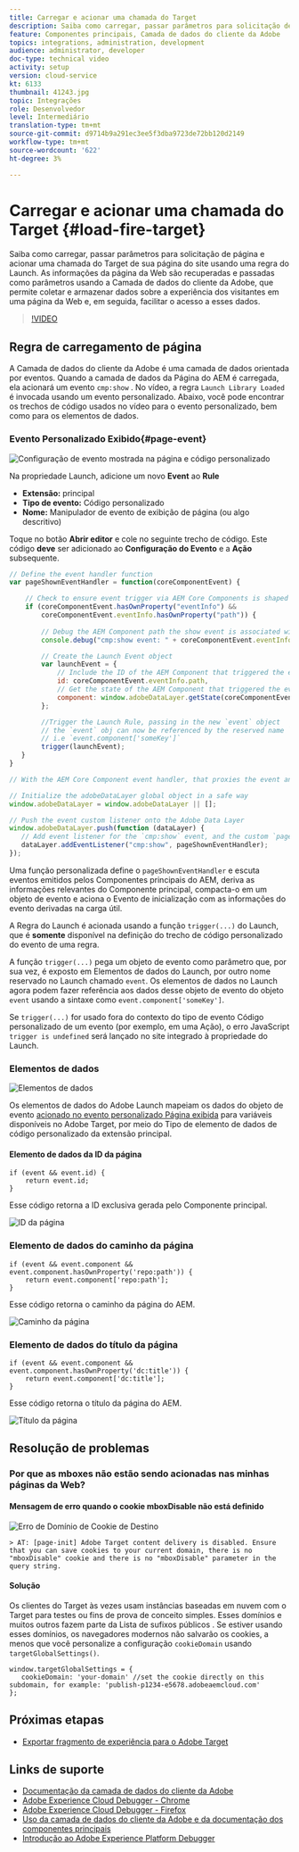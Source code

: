 ```yaml
---
title: Carregar e acionar uma chamada do Target
description: Saiba como carregar, passar parâmetros para solicitação de página e acionar uma chamada do Target de sua página do site usando uma regra do Launch. As informações da página são recuperadas e passadas como parâmetros usando a Camada de dados do cliente da Adobe, que permite coletar e armazenar dados sobre a experiência dos visitantes em uma página da Web e, em seguida, facilitar o acesso a esses dados.
feature: Componentes principais, Camada de dados do cliente da Adobe
topics: integrations, administration, development
audience: administrator, developer
doc-type: technical video
activity: setup
version: cloud-service
kt: 6133
thumbnail: 41243.jpg
topic: Integrações
role: Desenvolvedor
level: Intermediário
translation-type: tm+mt
source-git-commit: d9714b9a291ec3ee5f3dba9723de72bb120d2149
workflow-type: tm+mt
source-wordcount: '622'
ht-degree: 3%

---
```



# Carregar e acionar uma chamada do Target {#load-fire-target}

Saiba como carregar, passar parâmetros para solicitação de página e acionar uma chamada do Target de sua página do site usando uma regra do Launch. As informações da página da Web são recuperadas e passadas como parâmetros usando a Camada de dados do cliente da Adobe, que permite coletar e armazenar dados sobre a experiência dos visitantes em uma página da Web e, em seguida, facilitar o acesso a esses dados.

>[!VIDEO](https://video.tv.adobe.com/v/41243?quality=12&learn=on)

## Regra de carregamento de página

A Camada de dados do cliente da Adobe é uma camada de dados orientada por eventos. Quando a camada de dados da Página do AEM é carregada, ela acionará um evento `cmp:show` . No vídeo, a regra `Launch Library Loaded` é invocada usando um evento personalizado. Abaixo, você pode encontrar os trechos de código usados no vídeo para o evento personalizado, bem como para os elementos de dados.

### Evento Personalizado Exibido{#page-event}

![Configuração de evento mostrada na página e código personalizado](assets/load-and-fire-target-call.png)

Na propriedade Launch, adicione um novo **Event** ao **Rule**

+ __Extensão:__ principal
+ __Tipo de evento:__ Código personalizado
+ __Nome:__ Manipulador de evento de exibição de página (ou algo descritivo)

Toque no botão __Abrir editor__ e cole no seguinte trecho de código. Este código __deve__ ser adicionado ao __Configuração do Evento__ e a __Ação__ subsequente.

```javascript
// Define the event handler function
var pageShownEventHandler = function(coreComponentEvent) {

    // Check to ensure event trigger via AEM Core Components is shaped correctly
    if (coreComponentEvent.hasOwnProperty("eventInfo") && 
        coreComponentEvent.eventInfo.hasOwnProperty("path")) {
    
        // Debug the AEM Component path the show event is associated with
        console.debug("cmp:show event: " + coreComponentEvent.eventInfo.path);

        // Create the Launch Event object
        var launchEvent = {
            // Include the ID of the AEM Component that triggered the event
            id: coreComponentEvent.eventInfo.path,
            // Get the state of the AEM Component that triggered the event           
            component: window.adobeDataLayer.getState(coreComponentEvent.eventInfo.path)
        };

        //Trigger the Launch Rule, passing in the new `event` object
        // the `event` obj can now be referenced by the reserved name `event` by other Launch data elements
        // i.e `event.component['someKey']`
        trigger(launchEvent);
   }
}

// With the AEM Core Component event handler, that proxies the event and relevant information to Adobe Launch, defined above...

// Initialize the adobeDataLayer global object in a safe way
window.adobeDataLayer = window.adobeDataLayer || [];

// Push the event custom listener onto the Adobe Data Layer
window.adobeDataLayer.push(function (dataLayer) {
   // Add event listener for the `cmp:show` event, and the custom `pageShownEventHandler` function as the callback
   dataLayer.addEventListener("cmp:show", pageShownEventHandler);
});
```

Uma função personalizada define o `pageShownEventHandler` e escuta eventos emitidos pelos Componentes principais do AEM, deriva as informações relevantes do Componente principal, compacta-o em um objeto de evento e aciona o Evento de inicialização com as informações do evento derivadas na carga útil.

A Regra do Launch é acionada usando a função `trigger(...)` do Launch, que é __somente__ disponível na definição do trecho de código personalizado do evento de uma regra.

A função `trigger(...)` pega um objeto de evento como parâmetro que, por sua vez, é exposto em Elementos de dados do Launch, por outro nome reservado no Launch chamado `event`. Os elementos de dados no Launch agora podem fazer referência aos dados desse objeto de evento do objeto `event` usando a sintaxe como `event.component['someKey']`.

Se `trigger(...)` for usado fora do contexto do tipo de evento Código personalizado de um evento (por exemplo, em uma Ação), o erro JavaScript `trigger is undefined` será lançado no site integrado à propriedade do Launch.


### Elementos de dados

![Elementos de dados](assets/data-elements.png)

Os elementos de dados do Adobe Launch mapeiam os dados do objeto de evento [acionado no evento personalizado Página exibida](#page-event) para variáveis disponíveis no Adobe Target, por meio do Tipo de elemento de dados de código personalizado da extensão principal.

#### Elemento de dados da ID da página

```
if (event && event.id) {
    return event.id;
}
```

Esse código retorna a ID exclusiva gerada pelo Componente principal.

![ID da página](assets/pageid.png)

### Elemento de dados do caminho da página

```
if (event && event.component && event.component.hasOwnProperty('repo:path')) {
    return event.component['repo:path'];
}
```

Esse código retorna o caminho da página do AEM.

![Caminho da página](assets/pagepath.png)

### Elemento de dados do título da página

```
if (event && event.component && event.component.hasOwnProperty('dc:title')) {
    return event.component['dc:title'];
}
```

Esse código retorna o título da página do AEM.

![Título da página](assets/pagetitle.png)

## Resolução de problemas

### Por que as mboxes não estão sendo acionadas nas minhas páginas da Web?

#### Mensagem de erro quando o cookie mboxDisable não está definido

![Erro de Domínio de Cookie de Destino](assets/target-cookie-error.png)

```
> AT: [page-init] Adobe Target content delivery is disabled. Ensure that you can save cookies to your current domain, there is no "mboxDisable" cookie and there is no "mboxDisable" parameter in the query string.
```

#### Solução

Os clientes do Target às vezes usam instâncias baseadas em nuvem com o Target para testes ou fins de prova de conceito simples. Esses domínios e muitos outros fazem parte da Lista de sufixos públicos .
Se estiver usando esses domínios, os navegadores modernos não salvarão os cookies, a menos que você personalize a configuração `cookieDomain` usando `targetGlobalSettings()`.

```
window.targetGlobalSettings = {  
   cookieDomain: 'your-domain' //set the cookie directly on this subdomain, for example: 'publish-p1234-e5678.adobeaemcloud.com'
};
```

## Próximas etapas

+ [Exportar fragmento de experiência para o Adobe Target](./export-experience-fragment-target.md)

## Links de suporte

+ [Documentação da camada de dados do cliente da Adobe](https://github.com/adobe/adobe-client-data-layer/wiki)
+ [Adobe Experience Cloud Debugger - Chrome](https://chrome.google.com/webstore/detail/adobe-experience-cloud-de/ocdmogmohccmeicdhlhhgepeaijenapj)
+ [Adobe Experience Cloud Debugger - Firefox](https://addons.mozilla.org/en-US/firefox/addon/adobe-experience-platform-dbg/)
+ [Uso da camada de dados do cliente da Adobe e da documentação dos componentes principais](https://docs.adobe.com/content/help/pt-BR/experience-manager-core-components/using/developing/data-layer/overview.html)
+ [Introdução ao Adobe Experience Platform Debugger](https://docs.adobe.com/content/help/en/platform-learn/tutorials/data-ingestion/web-sdk/introduction-to-the-experience-platform-debugger.html)